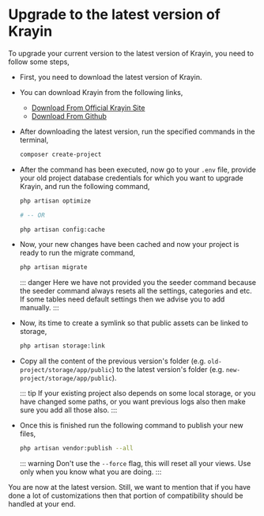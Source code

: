 # Upgrade to the latest version of Krayin

To upgrade your current version to the latest version of Krayin, you need to follow some steps,

- First, you need to download the latest version of Krayin.

- You can download Krayin from the following links,

  - [Download From Official Krayin Site](https://Krayin.com/en/download/)
  - [Download From Github](https://github.com/Krayin/Krayin)

- After downloading the latest version, run the specified commands in the terminal,

  ~~~sh
  composer create-project
  ~~~

- After the command has been executed, now go to your `.env` file, provide your old project database credentials for which you want to upgrade Krayin, and run the following command,

  ~~~sh
  php artisan optimize

  # -- OR

  php artisan config:cache
  ~~~

- Now, your new changes have been cached and now your project is ready to run the migrate command,

  ~~~sh
  php artisan migrate
  ~~~

  ::: danger
    Here we have not provided you the seeder command because the seeder command always resets all the settings, categories and etc. If some tables need default settings then we advise you to add manually.
  :::

- Now, its time to create a symlink so that public assets can be linked to storage,

  ~~~sh
  php artisan storage:link
  ~~~

- Copy all the content of the previous version's folder (e.g. `old-project/storage/app/public`) to the latest version's folder (e.g. `new-project/storage/app/public`).

  ::: tip
    If your existing project also depends on some local storage, or you have changed some paths, or you want previous logs also then make sure you add all those also.
  :::

- Once this is finished run the following command to publish your new files,

  ~~~sh
  php artisan vendor:publish --all
  ~~~

  ::: warning
    Don't use the `--force` flag, this will reset all your views. Use only when you know what you are doing.
  :::

You are now at the latest version. Still, we want to mention that if you have done a lot of customizations then that portion of compatibility should be handled at your end.
